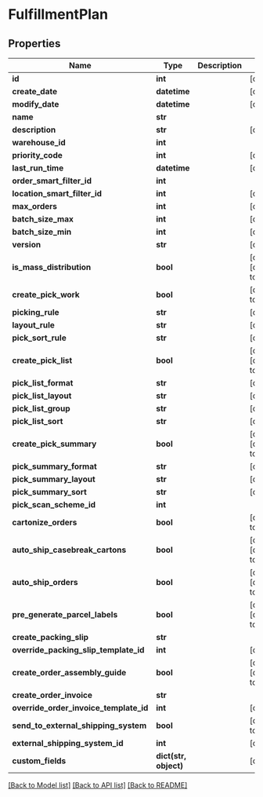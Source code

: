 # FulfillmentPlan

## Properties
Name | Type | Description | Notes
------------ | ------------- | ------------- | -------------
**id** | **int** |  | [optional] 
**create_date** | **datetime** |  | [optional] 
**modify_date** | **datetime** |  | [optional] 
**name** | **str** |  | 
**description** | **str** |  | [optional] 
**warehouse_id** | **int** |  | 
**priority_code** | **int** |  | [optional] 
**last_run_time** | **datetime** |  | [optional] 
**order_smart_filter_id** | **int** |  | 
**location_smart_filter_id** | **int** |  | [optional] 
**max_orders** | **int** |  | [optional] 
**batch_size_max** | **int** |  | [optional] 
**batch_size_min** | **int** |  | [optional] 
**version** | **str** |  | [optional] 
**is_mass_distribution** | **bool** |  | [optional] [default to False]
**create_pick_work** | **bool** |  | [default to False]
**picking_rule** | **str** |  | [optional] 
**layout_rule** | **str** |  | [optional] 
**pick_sort_rule** | **str** |  | [optional] 
**create_pick_list** | **bool** |  | [optional] [default to False]
**pick_list_format** | **str** |  | [optional] 
**pick_list_layout** | **str** |  | [optional] 
**pick_list_group** | **str** |  | [optional] 
**pick_list_sort** | **str** |  | [optional] 
**create_pick_summary** | **bool** |  | [optional] [default to False]
**pick_summary_format** | **str** |  | [optional] 
**pick_summary_layout** | **str** |  | [optional] 
**pick_summary_sort** | **str** |  | [optional] 
**pick_scan_scheme_id** | **int** |  | 
**cartonize_orders** | **bool** |  | [default to False]
**auto_ship_casebreak_cartons** | **bool** |  | [optional] [default to False]
**auto_ship_orders** | **bool** |  | [optional] [default to False]
**pre_generate_parcel_labels** | **bool** |  | [optional] [default to False]
**create_packing_slip** | **str** |  | 
**override_packing_slip_template_id** | **int** |  | [optional] 
**create_order_assembly_guide** | **bool** |  | [optional] [default to False]
**create_order_invoice** | **str** |  | 
**override_order_invoice_template_id** | **int** |  | [optional] 
**send_to_external_shipping_system** | **bool** |  | [default to False]
**external_shipping_system_id** | **int** |  | [optional] 
**custom_fields** | **dict(str, object)** |  | [optional] 

[[Back to Model list]](../README.md#documentation-for-models) [[Back to API list]](../README.md#documentation-for-api-endpoints) [[Back to README]](../README.md)


